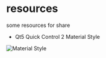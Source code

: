 # resources
some resources for share
* Qt5 Quick Control 2 Material Style

![Material Style](https://github.com/yuriyoung/resources/blob/master/2019-05-28%2021.56.29.gif)
